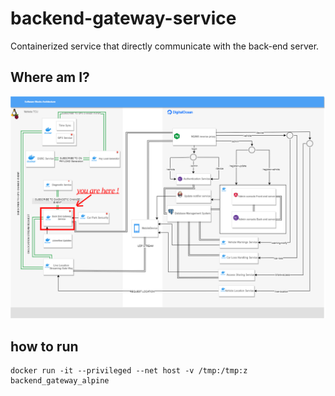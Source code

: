 # backend-gateway-service
Containerized service that directly communicate with the back-end server.

## Where am I?
![diagram](./readme_imgs/diagram.png)



## how to run 
```
docker run -it --privileged --net host -v /tmp:/tmp:z backend_gateway_alpine
```
